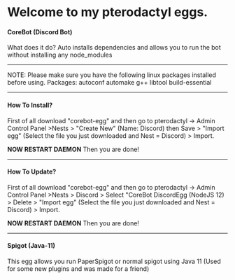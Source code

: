 # Welcome to my pterodactyl  eggs.

#### CoreBot (Discord Bot) 
What does it do?
Auto installs dependencies and allows you to run the bot without installing any node_modules
****
NOTE: Please make sure you have the following linux packages installed before using.
Packages:  autoconf automake g++ libtool build-essential 

****
#### How To Install?
First of all download "corebot-egg" and then go to pterodactyl -> Admin Control Panel >Nests > "Create New" (Name: Discord) then Save > "Import egg" (Select the file you just downloaded and Nest = Discord) > Import.

**NOW RESTART DAEMON** Then you are done!
****

#### How To Update?
First of all download "corebot-egg" and then go to pterodactyl -> Admin Control Panel >Nests > Discord > Select "CoreBot DiscordEgg (NodeJS 12) > Delete > "Import egg" (Select the file you just downloaded and Nest = Discord) > Import.

**NOW RESTART DAEMON** Then you are done!
****

#### Spigot (Java-11) 
This egg allows you run PaperSpigot or normal spigot using Java 11 (Used for some new plugins and was made for a friend)